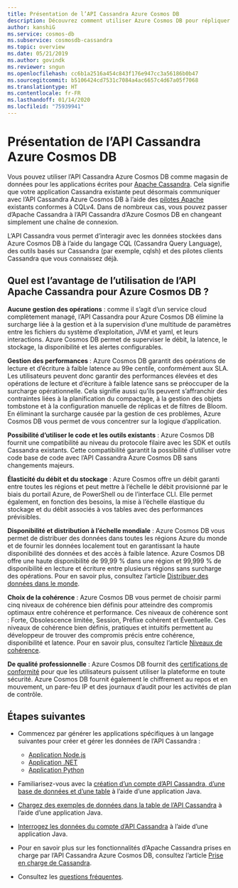 ```yaml
---
title: Présentation de l’API Cassandra Azure Cosmos DB
description: Découvrez comment utiliser Azure Cosmos DB pour répliquer (« lift-and-shift ») des applications existantes et en créer de nouvelles à l’aide des pilotes Cassandra et du langage CQL
author: kanshiG
ms.service: cosmos-db
ms.subservice: cosmosdb-cassandra
ms.topic: overview
ms.date: 05/21/2019
ms.author: govindk
ms.reviewer: sngun
ms.openlocfilehash: cc6b1a2516a454c843f176e947cc3a56186b0b47
ms.sourcegitcommit: b5106424cd7531c7084a4ac6657c4d67a05f7068
ms.translationtype: HT
ms.contentlocale: fr-FR
ms.lasthandoff: 01/14/2020
ms.locfileid: "75939941"
---
```

# <a name="introduction-to-the-azure-cosmos-db-cassandra-api"></a>Présentation de l’API Cassandra Azure Cosmos DB

Vous pouvez utiliser l’API Cassandra Azure Cosmos DB comme magasin de données pour les applications écrites pour [Apache Cassandra](http://cassandra.apache.org). Cela signifie que votre application Cassandra existante peut désormais communiquer avec l’API Cassandra Azure Cosmos DB à l’aide des [pilotes Apache](http://cassandra.apache.org/doc/latest/getting_started/drivers.html?highlight=driver) existants conformes à CQLv4. Dans de nombreux cas, vous pouvez passer d’Apache Cassandra à l’API Cassandra d’Azure Cosmos DB en changeant simplement une chaîne de connexion. 

L’API Cassandra vous permet d’interagir avec les données stockées dans Azure Cosmos DB à l’aide du langage CQL (Cassandra Query Language), des outils basés sur Cassandra (par exemple, cqlsh) et des pilotes clients Cassandra que vous connaissez déjà.

## <a name="what-is-the-benefit-of-using-apache-cassandra-api-for-azure-cosmos-db"></a>Quel est l’avantage de l’utilisation de l’API Apache Cassandra pour Azure Cosmos DB ?

**Aucune gestion des opérations** : comme il s’agit d’un service cloud complètement managé, l’API Cassandra pour Azure Cosmos DB élimine la surcharge liée à la gestion et à la supervision d’une multitude de paramètres entre les fichiers du système d’exploitation, JVM et yaml, et leurs interactions. Azure Cosmos DB permet de superviser le débit, la latence, le stockage, la disponibilité et les alertes configurables.

**Gestion des performances** : Azure Cosmos DB garantit des opérations de lecture et d’écriture à faible latence au 99e centile, conformément aux SLA. Les utilisateurs peuvent donc garantir des performances élevées et des opérations de lecture et d’écriture à faible latence sans se préoccuper de la surcharge opérationnelle. Cela signifie aussi qu’ils peuvent s’affranchir des contraintes liées à la planification du compactage, à la gestion des objets tombstone et à la configuration manuelle de réplicas et de filtres de Bloom. En éliminant la surcharge causée par la gestion de ces problèmes, Azure Cosmos DB vous permet de vous concentrer sur la logique d’application.

**Possibilité d’utiliser le code et les outils existants** : Azure Cosmos DB fournit une compatibilité au niveau du protocole filaire avec les SDK et outils Cassandra existants. Cette compatibilité garantit la possibilité d’utiliser votre code base de code avec l’API Cassandra Azure Cosmos DB sans changements majeurs.

**Élasticité du débit et du stockage** : Azure Cosmos offre un débit garanti entre toutes les régions et peut mettre à l’échelle le débit provisionné par le biais du portail Azure, de PowerShell ou de l’interface CLI. Elle permet également, en fonction des besoins, la mise à l’échelle élastique du stockage et du débit associés à vos tables avec des performances prévisibles.

**Disponibilité et distribution à l’échelle mondiale** : Azure Cosmos DB vous permet de distribuer des données dans toutes les régions Azure du monde et de fournir les données localement tout en garantissant la haute disponibilité des données et des accès à faible latence. Azure Cosmos DB offre une haute disponibilité de 99,99 % dans une région et 99,999 % de disponibilité en lecture et écriture entre plusieurs régions sans surcharge des opérations. Pour en savoir plus, consultez l’article [Distribuer des données dans le monde](distribute-data-globally.md). 

**Choix de la cohérence** : Azure Cosmos DB vous permet de choisir parmi cinq niveaux de cohérence bien définis pour atteindre des compromis optimaux entre cohérence et performance. Ces niveaux de cohérence sont : Forte, Obsolescence limitée, Session, Préfixe cohérent et Éventuelle. Ces niveaux de cohérence bien définis, pratiques et intuitifs permettent au développeur de trouver des compromis précis entre cohérence, disponibilité et latence. Pour en savoir plus, consultez l’article [Niveaux de cohérence](consistency-levels.md). 

**De qualité professionnelle** : Azure Cosmos DB fournit des [certifications de conformité](https://www.microsoft.com/trustcenter) pour que les utilisateurs puissent utiliser la plateforme en toute sécurité. Azure Cosmos DB fournit également le chiffrement au repos et en mouvement, un pare-feu IP et des journaux d’audit pour les activités de plan de contrôle.

## <a name="next-steps"></a>Étapes suivantes

* Commencez par générer les applications spécifiques à un langage suivantes pour créer et gérer les données de l’API Cassandra :
  - [Application Node.js](create-cassandra-nodejs.md)
  - [Application .NET](create-cassandra-dotnet.md)
  - [Application Python](create-cassandra-python.md)

* Familiarisez-vous avec la [création d’un compte d’API Cassandra, d’une base de données et d’une table](create-cassandra-api-account-java.md) à l’aide d’une application Java.

* [Chargez des exemples de données dans la table de l’API Cassandra](cassandra-api-load-data.md) à l’aide d’une application Java.

* [Interrogez les données du compte d’API Cassandra](cassandra-api-query-data.md) à l’aide d’une application Java.

* Pour en savoir plus sur les fonctionnalités d’Apache Cassandra prises en charge par l’API Cassandra Azure Cosmos DB, consultez l’article [Prise en charge de Cassandra](cassandra-support.md).

* Consultez les [questions fréquentes](faq.md#cassandra).
